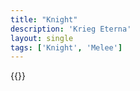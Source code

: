 ```yaml
---
title: "Knight"
description: 'Krieg Eterna'
layout: single
tags: ['Knight', 'Melee']
---
```

{{<card-detail-page title="Knight6" artwork="Bogatyrs by Viktor Vasnetsov (1898)" />}}